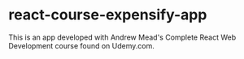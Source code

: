 # react-course-expensify-app

This is an app developed with Andrew Mead's Complete React Web Development course found on Udemy.com.
